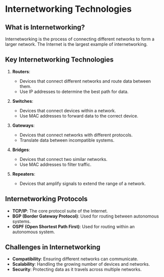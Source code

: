 # Internetworking Technologies

## What is Internetworking?
Internetworking is the process of connecting different networks to form a larger network. The Internet is the largest example of internetworking.

## Key Internetworking Technologies
1. **Routers**:
   - Devices that connect different networks and route data between them.
   - Use IP addresses to determine the best path for data.

2. **Switches**:
   - Devices that connect devices within a network.
   - Use MAC addresses to forward data to the correct device.

3. **Gateways**:
   - Devices that connect networks with different protocols.
   - Translate data between incompatible systems.

4. **Bridges**:
   - Devices that connect two similar networks.
   - Use MAC addresses to filter traffic.

5. **Repeaters**:
   - Devices that amplify signals to extend the range of a network.

## Internetworking Protocols
- **TCP/IP**: The core protocol suite of the Internet.
- **BGP (Border Gateway Protocol)**: Used for routing between autonomous systems.
- **OSPF (Open Shortest Path First)**: Used for routing within an autonomous system.

## Challenges in Internetworking
- **Compatibility**: Ensuring different networks can communicate.
- **Scalability**: Handling the growing number of devices and networks.
- **Security**: Protecting data as it travels across multiple networks.
